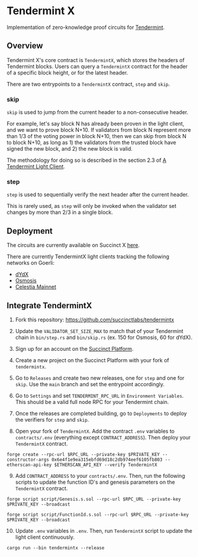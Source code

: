 # Tendermint X
Implementation of zero-knowledge proof circuits for [Tendermint](https://tendermint.com/).

## Overview
Tendermint X's core contract is `TendermintX`, which stores the headers of Tendermint blocks. Users can query a `TendermintX` contract for the header of a specific block height, or for the latest header.

There are two entrypoints to a `TendermintX` contract, `step` and `skip`.

### skip
`skip` is used to jump from the current header to a non-consecutive header. 

For example, let's say block N has already been proven in the light client, and we want to prove block N+10. If validators from block N represent more than 1/3 of the voting power in block N+10, then we can skip from block N to block N+10, as long as 1) the validators from the trusted block have signed the new block, and 2) the new block is valid.

The methodology for doing so is described in the section 2.3 of [A Tendermint Light Client](https://arxiv.org/pdf/2010.07031.pdf).

### step
`step` is used to sequentially verify the next header after the current header.

This is rarely used, as `step` will only be invoked when the validator set changes by more than 2/3 in a single block.

## Deployment
The circuits are currently available on Succinct X [here](https://platform.succinct.xyz/succinctlabs/tendermintx).

There are currently TendermintX light clients tracking the following networks on Goerli:
- [dYdX](https://goerli.etherscan.io/address/0x59eE2D9CFaC933c79Cc1D1d6767679636c0b539D#events)
- [Osmosis](https://goerli.etherscan.io/address/0xd4a723C4dd8a961ACcbC5a42f05862C63B32B701#events)
- [Celestia Mainnet](https://goerli.etherscan.io/address/0x0E9187150C3eEFcBce4E2a15aEC0136f45f4d6B2#events)

## Integrate TendermintX
1. Fork this repository: https://github.com/succinctlabs/tendermintx

2. Update the `VALIDATOR_SET_SIZE_MAX` to match that of your Tendermint chain in `bin/step.rs` and `bin/skip.rs` (ex. 150 for Osmosis, 60 for dYdX).

3. Sign up for an account on the [Succinct Platform](https://alpha.succinct.xyz/).

4. Create a new project on the Succinct Platform with your fork of `tendermintx`.

5. Go to `Releases` and create two new releases, one for `step` and one for `skip`. Use the `main` branch and set the entrypoint accordingly.

6. Go to `Settings` and set `TENDERMINT_RPC_URL` in `Environment Variables`. This should be a valid full node RPC for your Tendermint chain.

7. Once the releases are completed building, go to `Deployments` to deploy the verifiers for `step` and `skip`.

8. Open your fork of `TendermintX`. Add the contract `.env` variables to `contracts/.env` (everything except `CONTRACT_ADDRESS`). Then deploy your `TendermintX` contract.
```
forge create --rpc-url $RPC_URL --private-key $PRIVATE_KEY --constructor-args 0x6e4f1e9ea315ebfd69d18c2db974eef6105fb803 --etherscan-api-key $ETHERSCAN_API_KEY --verify TendermintX
```

9. Add `CONTRACT_ADDRESS` to your `contracts/.env`. Then, run the following scripts to update the function ID's and genesis parameters on the `TendermintX` contract.
```
forge script script/Genesis.s.sol --rpc-url $RPC_URL --private-key $PRIVATE_KEY --broadcast

forge script script/FunctionId.s.sol --rpc-url $RPC_URL --private-key $PRIVATE_KEY --broadcast
```

10. Update `.env` variables in `.env`. Then, run `TendermintX` script to update the light client continuously. 

```
cargo run --bin tendermintx --release
```
